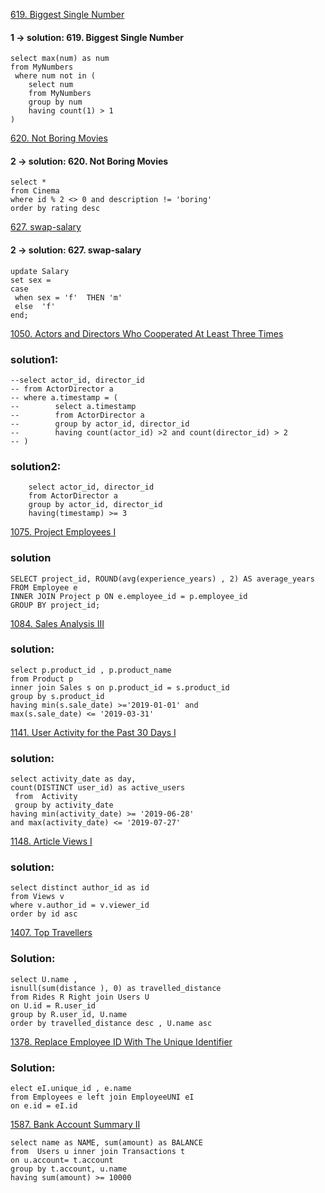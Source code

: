 [ 619. Biggest Single Number](https://leetcode.com/problems/biggest-single-number/)

#### 1 -> solution: 619. Biggest Single Number
```
select max(num) as num
from MyNumbers 
 where num not in (
    select num 
    from MyNumbers
    group by num
    having count(1) > 1 
)
```
[620. Not Boring Movies](https://leetcode.com/problems/not-boring-movies/)
#### 2 -> solution: 620. Not Boring Movies
```
select * 
from Cinema 
where id % 2 <> 0 and description != 'boring'
order by rating desc
```
[627. swap-salary](https://leetcode.com/problems/swap-salary/)
#### 2 -> solution: 627. swap-salary
```
update Salary
set sex = 
case
 when sex = 'f'  THEN 'm'
 else  'f'
end;
```
[1050. Actors and Directors Who Cooperated At Least Three Times](https://leetcode.com/problems/actors-and-directors-who-cooperated-at-least-three-times/description/)

### solution1:
```
--select actor_id, director_id
-- from ActorDirector a
-- where a.timestamp = (
--        select a.timestamp   
--        from ActorDirector a
--        group by actor_id, director_id
--        having count(actor_id) >2 and count(director_id) > 2
-- ) 
```
### solution2:
```
    select actor_id, director_id
    from ActorDirector a
    group by actor_id, director_id
    having(timestamp) >= 3
```

[1075. Project Employees I](https://leetcode.com/problems/project-employees-i/description/)

### solution
```
SELECT project_id, ROUND(avg(experience_years) , 2) AS average_years
FROM Employee e
INNER JOIN Project p ON e.employee_id = p.employee_id
GROUP BY project_id;
```
[1084. Sales Analysis III](https://leetcode.com/problems/sales-analysis-iii/description/)
### solution:
```
select p.product_id , p.product_name
from Product p 
inner join Sales s on p.product_id = s.product_id
group by s.product_id
having min(s.sale_date) >='2019-01-01' and 
max(s.sale_date) <= '2019-03-31'
```
[1141. User Activity for the Past 30 Days I](https://leetcode.com/problems/user-activity-for-the-past-30-days-i/description/)
### solution:
```
select activity_date as day,
count(DISTINCT user_id) as active_users  
 from  Activity 
 group by activity_date 
having min(activity_date) >= '2019-06-28' 
and max(activity_date) <= '2019-07-27'
```

[1148. Article Views I](https://leetcode.com/problems/article-views-i/description/)
### solution:
```
select distinct author_id as id 
from Views v
where v.author_id = v.viewer_id 
order by id asc
```

[1407. Top Travellers](https://leetcode.com/problems/top-travellers/description/?envType=daily-question&envId=2023-09-01)
### Solution:
```
select U.name ,
isnull(sum(distance ), 0) as travelled_distance
from Rides R Right join Users U
on U.id = R.user_id
group by R.user_id, U.name
order by travelled_distance desc , U.name asc
```

[1378. Replace Employee ID With The Unique Identifier](https://leetcode.com/problems/replace-employee-id-with-the-unique-identifier/)

### Solution:
```
elect eI.unique_id , e.name
from Employees e left join EmployeeUNI eI 
on e.id = eI.id
```
[1587. Bank Account Summary II](https://leetcode.com/problems/bank-account-summary-ii/)

```
select name as NAME, sum(amount) as BALANCE  
from  Users u inner join Transactions t
on u.account= t.account
group by t.account, u.name
having sum(amount) >= 10000
```






